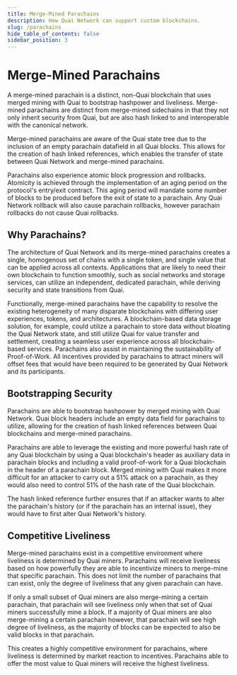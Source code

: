 ```yaml
---
title: Merge-Mined Parachains
description: How Quai Network can support custom blockchains.
slug: /parachains
hide_table_of_contents: false
sidebar_position: 3
---
```


# Merge-Mined Parachains

A merge-mined parachain is a distinct, non-Quai blockchain that uses merged mining with Quai to bootstrap hashpower and liveliness. Merge-mined parachains are distinct from merge-mined sidechains in that they not only inherit security from Quai, but are also hash linked to and interoperable with the canonical network.

Merge-mined parachains are aware of the Quai state tree due to the inclusion of an empty parachain datafield in all Quai blocks. This allows for the creation of hash linked references, which enables the transfer of state between Quai Network and merge-mined parachains.

Parachains also experience atomic block progression and rollbacks. Atomicity is achieved through the implementation of an aging period on the protocol's entry/exit contract. This aging period will mandate some number of blocks to be produced before the exit of state to a parachain. Any Quai Network rollback will also cause parachain rollbacks, however parachain rollbacks do not cause Quai rollbacks.

## Why Parachains?

The architecture of Quai Network and its merge-mined parachains creates a single, homogenous set of chains with a single token, and single value that can be applied across all contexts. Applications that are likely to need their own blockchain to function smoothly, such as social networks and storage services, can utilize an independent, dedicated parachain, while deriving security and state transitions from Quai.

Functionally, merge-mined parachains have the capability to resolve the existing heterogeneity of many disparate blockchains with differing user experiences, tokens, and architectures. A blockchain-based data storage solution, for example, could utilize a parachain to store data without bloating the Quai Network state, and still utilize Quai for value transfer and settlement, creating a seamless user experience across all blockchain-based services.
Parachains also assist in maintaining the sustainability of Proof-of-Work. All incentives provided by parachains to attract miners will offset fees that would have been required to be generated by Quai Network and its participants.

## Bootstrapping Security

Parachains are able to bootstrap hashpower by merged mining with Quai Network. Quai block headers include an empty data field for parachains to utilize, allowing for the creation of hash linked references between Quai blockchains and merge-mined parachains.

Parachains are able to leverage the existing and more powerful hash rate of any Quai blockchain by using a Quai blockchain's header as auxiliary data in parachain blocks and including a valid proof-of-work for a Quai blockchain in the header of a parachain block. Merged mining with Quai makes it more difficult for an attacker to carry out a 51% attack on a parachain, as they would also need to control 51% of the hash rate of the Quai blockchain.

The hash linked reference further ensures that if an attacker wants to alter the parachain's history (or if the parachain has an internal issue), they would have to first alter Quai Network's history.

## Competitive Liveliness

Merge-mined parachains exist in a competitive environment where liveliness is determined by Quai miners. Parachains will receive liveliness based on how powerfully they are able to incentivize miners to merge-mine that specific parachain. This does not limit the number of parachains that can exist, only the degree of liveliness that any given parachain can have.

If only a small subset of Quai miners are also merge-mining a certain parachain, that parachain will see liveliness only when that set of Quai miners successfully mine a block. If a majority of Quai miners are also merge-mining a certain parachain however, that parachain will see high degree of liveliness, as the majority of blocks can be expected to also be valid blocks in that parachain.

This creates a highly competitive environment for parachains, where liveliness is determined by market reaction to incentives. Parachains able to offer the most value to Quai miners will receive the highest liveliness.
